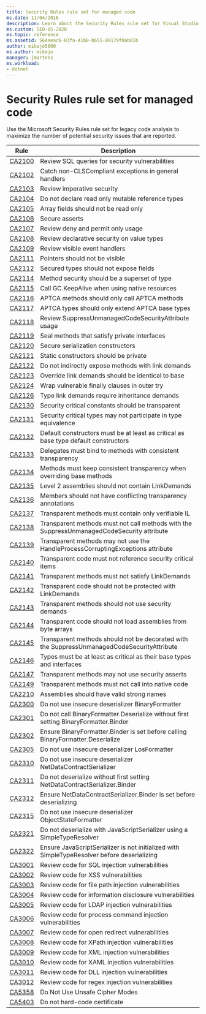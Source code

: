 ```yaml
---
title: Security Rules rule set for managed code
ms.date: 11/04/2016
description: Learn about the Security Rules rule set for Visual Studio legacy code analysis. See descriptions of rules that focus on potential security issues.
ms.custom: SEO-VS-2020
ms.topic: reference
ms.assetid: 564aeac6-03fa-41b0-b655-88179f0ab01b
author: mikejo5000
ms.author: mikejo
manager: jmartens
ms.workload:
- dotnet
---
```

# Security Rules rule set for managed code

Use the Microsoft Security Rules rule set for legacy code analysis to maximize the number of potential security issues that are reported.

|Rule|Description|
|----------|-----------------|
|[CA2100](/dotnet/fundamentals/code-analysis/quality-rules/ca2100)|Review SQL queries for security vulnerabilities|
|[CA2102](../code-quality/ca2102.md)|Catch non-CLSCompliant exceptions in general handlers|
|[CA2103](../code-quality/ca2103.md)|Review imperative security|
|[CA2104](../code-quality/ca2104.md)|Do not declare read only mutable reference types|
|[CA2105](../code-quality/ca2105.md)|Array fields should not be read only|
|[CA2106](../code-quality/ca2106.md)|Secure asserts|
|[CA2107](../code-quality/ca2107.md)|Review deny and permit only usage|
|[CA2108](../code-quality/ca2108.md)|Review declarative security on value types|
|[CA2109](/dotnet/fundamentals/code-analysis/quality-rules/ca2109)|Review visible event handlers|
|[CA2111](../code-quality/ca2111.md)|Pointers should not be visible|
|[CA2112](../code-quality/ca2112.md)|Secured types should not expose fields|
|[CA2114](../code-quality/ca2114.md)|Method security should be a superset of type|
|[CA2115](../code-quality/ca2115.md)|Call GC.KeepAlive when using native resources|
|[CA2116](../code-quality/ca2116.md)|APTCA methods should only call APTCA methods|
|[CA2117](../code-quality/ca2117.md)|APTCA types should only extend APTCA base types|
|[CA2118](../code-quality/ca2118.md)|Review SuppressUnmanagedCodeSecurityAttribute usage|
|[CA2119](/dotnet/fundamentals/code-analysis/quality-rules/ca2119)|Seal methods that satisfy private interfaces|
|[CA2120](../code-quality/ca2120.md)|Secure serialization constructors|
|[CA2121](../code-quality/ca2121.md)|Static constructors should be private|
|[CA2122](../code-quality/ca2122.md)|Do not indirectly expose methods with link demands|
|[CA2123](../code-quality/ca2123.md)|Override link demands should be identical to base|
|[CA2124](../code-quality/ca2124.md)|Wrap vulnerable finally clauses in outer try|
|[CA2126](../code-quality/ca2126.md)|Type link demands require inheritance demands|
|[CA2130](../code-quality/ca2130.md)|Security critical constants should be transparent|
|[CA2131](../code-quality/ca2131.md)|Security critical types may not participate in type equivalence|
|[CA2132](../code-quality/ca2132.md)|Default constructors must be at least as critical as base type default constructors|
|[CA2133](../code-quality/ca2133.md)|Delegates must bind to methods with consistent transparency|
|[CA2134](../code-quality/ca2134.md)|Methods must keep consistent transparency when overriding base methods|
|[CA2135](../code-quality/ca2135.md)|Level 2 assemblies should not contain LinkDemands|
|[CA2136](../code-quality/ca2136.md)|Members should not have conflicting transparency annotations|
|[CA2137](../code-quality/ca2137.md)|Transparent methods must contain only verifiable IL|
|[CA2138](../code-quality/ca2138.md)|Transparent methods must not call methods with the SuppressUnmanagedCodeSecurity attribute|
|[CA2139](../code-quality/ca2139.md)|Transparent methods may not use the HandleProcessCorruptingExceptions attribute|
|[CA2140](../code-quality/ca2140.md)|Transparent code must not reference security critical items|
|[CA2141](../code-quality/ca2141.md)|Transparent methods must not satisfy LinkDemands|
|[CA2142](../code-quality/ca2142.md)|Transparent code should not be protected with LinkDemands|
|[CA2143](../code-quality/ca2143.md)|Transparent methods should not use security demands|
|[CA2144](../code-quality/ca2144.md)|Transparent code should not load assemblies from byte arrays|
|[CA2145](../code-quality/ca2145.md)|Transparent methods should not be decorated with the SuppressUnmanagedCodeSecurityAttribute|
|[CA2146](../code-quality/ca2146.md)|Types must be at least as critical as their base types and interfaces|
|[CA2147](../code-quality/ca2147.md)|Transparent methods may not use security asserts|
|[CA2149](../code-quality/ca2149.md)|Transparent methods must not call into native code|
|[CA2210](../code-quality/ca2210.md)|Assemblies should have valid strong names|
|[CA2300](/dotnet/fundamentals/code-analysis/quality-rules/ca2300)|Do not use insecure deserializer BinaryFormatter|
|[CA2301](/dotnet/fundamentals/code-analysis/quality-rules/ca2301)|Do not call BinaryFormatter.Deserialize without first setting BinaryFormatter.Binder|
|[CA2302](/dotnet/fundamentals/code-analysis/quality-rules/ca2302)|Ensure BinaryFormatter.Binder is set before calling BinaryFormatter.Deserialize|
|[CA2305](/dotnet/fundamentals/code-analysis/quality-rules/ca2305)|Do not use insecure deserializer LosFormatter|
|[CA2310](/dotnet/fundamentals/code-analysis/quality-rules/ca2310)|Do not use insecure deserializer NetDataContractSerializer|
|[CA2311](/dotnet/fundamentals/code-analysis/quality-rules/ca2311)|Do not deserialize without first setting NetDataContractSerializer.Binder|
|[CA2312](/dotnet/fundamentals/code-analysis/quality-rules/ca2312)|Ensure NetDataContractSerializer.Binder is set before deserializing|
|[CA2315](/dotnet/fundamentals/code-analysis/quality-rules/ca2315)|Do not use insecure deserializer ObjectStateFormatter|
|[CA2321](/dotnet/fundamentals/code-analysis/quality-rules/ca2321)|Do not deserialize with JavaScriptSerializer using a SimpleTypeResolver|
|[CA2322](/dotnet/fundamentals/code-analysis/quality-rules/ca2322)|Ensure JavaScriptSerializer is not initialized with SimpleTypeResolver before deserializing|
|[CA3001](/dotnet/fundamentals/code-analysis/quality-rules/ca3001)|Review code for SQL injection vulnerabilities|
|[CA3002](/dotnet/fundamentals/code-analysis/quality-rules/ca3002)|Review code for XSS vulnerabilities|
|[CA3003](/dotnet/fundamentals/code-analysis/quality-rules/ca3003)|Review code for file path injection vulnerabilities|
|[CA3004](/dotnet/fundamentals/code-analysis/quality-rules/ca3004)|Review code for information disclosure vulnerabilities|
|[CA3005](/dotnet/fundamentals/code-analysis/quality-rules/ca3005)|Review code for LDAP injection vulnerabilities|
|[CA3006](/dotnet/fundamentals/code-analysis/quality-rules/ca3006)|Review code for process command injection vulnerabilities|
|[CA3007](/dotnet/fundamentals/code-analysis/quality-rules/ca3007)|Review code for open redirect vulnerabilities|
|[CA3008](/dotnet/fundamentals/code-analysis/quality-rules/ca3008)|Review code for XPath injection vulnerabilities|
|[CA3009](/dotnet/fundamentals/code-analysis/quality-rules/ca3009)|Review code for XML injection vulnerabilities|
|[CA3010](/dotnet/fundamentals/code-analysis/quality-rules/ca3010)|Review code for XAML injection vulnerabilities|
|[CA3011](/dotnet/fundamentals/code-analysis/quality-rules/ca3011)|Review code for DLL injection vulnerabilities|
|[CA3012](/dotnet/fundamentals/code-analysis/quality-rules/ca3012)|Review code for regex injection vulnerabilities|
|[CA5358](/dotnet/fundamentals/code-analysis/quality-rules/ca5358)|Do Not Use Unsafe Cipher Modes|
|[CA5403](/dotnet/fundamentals/code-analysis/quality-rules/ca5403)|Do not hard-code certificate|